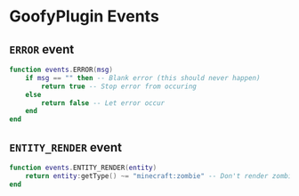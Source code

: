 # GoofyPlugin Events
## `ERROR` event

```lua
function events.ERROR(msg)
    if msg == "" then -- Blank error (this should never happen)
        return true -- Stop error from occuring
    else
        return false -- Let error occur
    end
end
```

## `ENTITY_RENDER` event

```lua
function events.ENTITY_RENDER(entity)
    return entity:getType() ~= "minecraft:zombie" -- Don't render zombies
end
```
